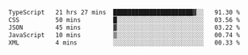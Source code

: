 <!--START_SECTION:waka-->

```txt
TypeScript   21 hrs 27 mins  ██████████████████████▓░░   91.30 %
CSS          50 mins         █░░░░░░░░░░░░░░░░░░░░░░░░   03.56 %
JSON         45 mins         ▓░░░░░░░░░░░░░░░░░░░░░░░░   03.22 %
JavaScript   10 mins         ▒░░░░░░░░░░░░░░░░░░░░░░░░   00.74 %
XML          4 mins          ░░░░░░░░░░░░░░░░░░░░░░░░░   00.33 %
```

<!--END_SECTION:waka-->
